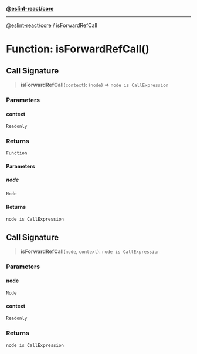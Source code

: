 [**@eslint-react/core**](../README.md)

***

[@eslint-react/core](../README.md) / isForwardRefCall

# Function: isForwardRefCall()

## Call Signature

> **isForwardRefCall**(`context`): (`node`) => `node is CallExpression`

### Parameters

#### context

`Readonly`

### Returns

`Function`

#### Parameters

##### node

`Node`

#### Returns

`node is CallExpression`

## Call Signature

> **isForwardRefCall**(`node`, `context`): `node is CallExpression`

### Parameters

#### node

`Node`

#### context

`Readonly`

### Returns

`node is CallExpression`
